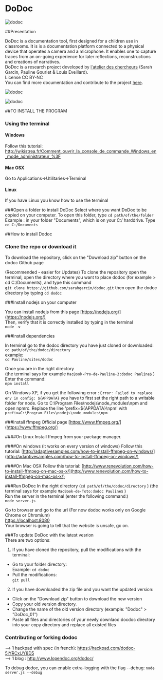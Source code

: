 DoDoc
==========
![dodoc](http://www.lopendoc.org/dodoc/wp-content/uploads/sites/23/2016/05/Capture-d%E2%80%99e%CC%81cran-2016-05-05-a%CC%80-18.29.52.png)

##Presentation

DoDoc is a documentation tool, first designed for a children use in classrooms.  It is is a documentation platform connected to a physical device that operates a camera and a microphone. It enables one to capture traces from an on-going experience for later reflections, reconstructions and creations of narratives. <br> 
DoDoc is a research project developed by [l'atelier des chercheurs](http://latelier-des-chercheurs.fr/) (Sarah Garcin, Pauline Gourlet & Louis Eveillard).<br>
License CC BY-NC <br>
You can find more documentation and contribute to the project [here](http://www.lopendoc.org/dodoc/).

![dodoc](http://www.lopendoc.org/dodoc/wp-content/uploads/sites/23/2016/05/Capture-d%E2%80%99e%CC%81cran-2016-05-05-a%CC%80-18.13.31.png)

![dodoc](http://www.lopendoc.org/dodoc/wp-content/uploads/sites/23/2016/05/Capture-d%E2%80%99e%CC%81cran-2016-05-05-a%CC%80-18.13.44.png)  

##TO INSTALL THE PROGRAM

### Using the terminal
#### Windows
Follow this tutorial: http://wikistrea.fr/Comment_ouvrir_la_console_de_commande_Windows_en_mode_administrateur_%3F
#### Mac OSX
Go to Applications->Utilitaries->Terminal
#### Linux
If you have Linux you know how to use the terminal

###Open a folder to install DoDoc
Select where you want DoDoc to be copied on your computer. 
To open this folder, type ```cd path/of/the/folder``` 
Example : in your folder "Documents", which is on your C:/ harddrive.
Type ```cd C:/Documents``` 


##How to install Dodoc

### Clone the repo or download it
To download the repository, click on the "Download zip" button on the dodoc Github page  

(Recommended - easier for Updates) 
To clone the repository open the terminal, open the directory where you want to place dodoc (for example > cd C:/Documents),
and type this command  
```git clone https://github.com/sarahgarcin/dodoc.git```
then open the dodoc directory by typing ```cd dodoc```

###Install nodejs on your computer

You can install nodejs from this page [https://nodejs.org/](https://nodejs.org/)     
Then, verify that it is correctly installed  by typing in the terminal    
```node -v```

###Install dependencies

In terminal go to the dodoc directory you have just cloned or downloaded:  
```cd path/of/the/dodoc/directory```  
example:  
```cd Pauline/sites/dodoc```     

Once you are in the right directory   
(the terminal says for example ```MacBook-Pro-de-Pauline-3:dodoc Pauline$``` )   
Enter the command:    
```npm install```  

On Windows XP, if you get the following error : 
```Error: Failed to replace env in config: ${APPDATA}```
you have to first set the right path to a writable folder for node. Go to C:\Program Files\nodejs\node_modules\npm and open npmrc.
Replace the line 
'prefix=${APPDATA}\npm'
with
```prefix=C:\Program Files\nodejs\node_modules\npm```

###Install ffmpeg
Official page [https://www.ffmpeg.org/](https://www.ffmpeg.org/)

####On Linux
Install ffmpeg from your package manager.

####On windows (it works on every version of windows)
Follow this tutorial: [http://adaptivesamples.com/how-to-install-ffmpeg-on-windows/](http://adaptivesamples.com/how-to-install-ffmpeg-on-windows/)

####On Mac OSX
Follow this tutorial: [http://www.renevolution.com/how-to-install-ffmpeg-on-mac-os-x/](http://www.renevolution.com/how-to-install-ffmpeg-on-mac-os-x/)

###Run DoDoc
In the right directory  (```cd path/of/the/dodoc/directory```  )
(the terminal says for example ```MacBook-de-Toto:dodoc Pauline$``` )  
Run the server in the terminal (enter the following command:)  
```node server.js```

Go to browser and go to the url (For now dodoc works only on Google Chrome or Chromium)   
[https://localhost:8080](https://localhost:8080)  
Your browser is going to tell that the website is unsafe, go on.   

###To update DoDoc with the latest vesrion  
There are two options:  
1) If you have cloned the repository, pull the modifications with the terminal:  
- Go to your folder directory:   
Example: ```cd dodoc```   
- Pull the modifications:   
```git pull```   

2) If you have downloaded the zip file and you want the updated version:
- Click on the "Download zip" button to download the new version
- Copy your old version directory.
- Change the name of the old version directory (example: "Dodoc" > "DoDoc_01")
- Paste all files and directories of your newly downlaod docdoc directory into your copy directory and replace all existed files

### Contributing or forking dodoc
-->  1 hackpad with spec (in french): https://hackpad.com/dodoc-5iYRCxUY8D5 <br>
-->  1 blog : http://www.lopendoc.org/dodoc/


To debug dodoc, you can enable extra-logging with the flag --debug:
```node server.js --debug```
